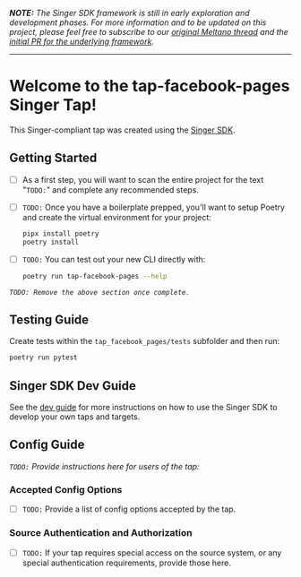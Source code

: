 _**NOTE:** The Singer SDK framework is still in early exploration and development phases. For more
information and to be updated on this project, please feel free to subscribe to our
[original Meltano thread](https://gitlab.com/meltano/meltano/-/issues/2401) and the
[initial PR for the underlying framework](https://gitlab.com/meltano/singer-sdk/-/merge_requests/1)._

--------------------------------

# Welcome to the tap-facebook-pages Singer Tap!

This Singer-compliant tap was created using the [Singer SDK](https://gitlab.com/meltano/singer-sdk).

## Getting Started

- [ ] As a first step, you will want to scan the entire project for the text "`TODO:`" and complete any recommended steps.
- [ ] `TODO:` Once you have a boilerplate prepped, you'll want to setup Poetry and create the virtual environment for your project:

    ```bash
    pipx install poetry
    poetry install
    ```

- [ ] `TODO:` You can test out your new CLI directly with:

    ```bash
    poetry run tap-facebook-pages --help
    ```


_`TODO: Remove the above section once complete.`_

## Testing Guide

Create tests within the `tap_facebook_pages/tests` subfolder and
  then run:

```bash
poetry run pytest
```

## Singer SDK Dev Guide

See the [dev guide](../../docs/dev_guide.md) for more instructions on how to use the Singer SDK to 
develop your own taps and targets.

## Config Guide

_`TODO:` Provide instructions here for users of the tap:_

### Accepted Config Options

- [ ] `TODO:` Provide a list of config options accepted by the tap.

### Source Authentication and Authorization

- [ ] `TODO:` If your tap requires special access on the source system, or any special authentication requirements, provide those here.
